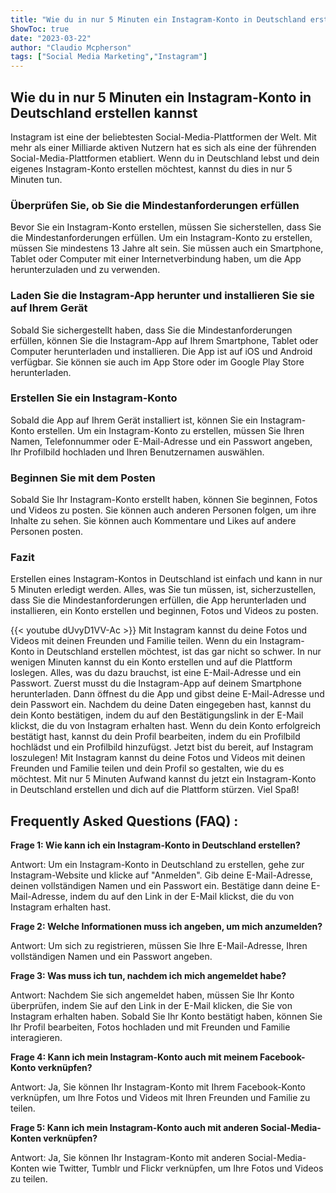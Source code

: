 ```yaml
---
title: "Wie du in nur 5 Minuten ein Instagram-Konto in Deutschland erstellen kannst!"
ShowToc: true 
date: "2023-03-22"
author: "Claudio Mcpherson" 
tags: ["Social Media Marketing","Instagram"]
---
```

## Wie du in nur 5 Minuten ein Instagram-Konto in Deutschland erstellen kannst

Instagram ist eine der beliebtesten Social-Media-Plattformen der Welt. Mit mehr als einer Milliarde aktiven Nutzern hat es sich als eine der führenden Social-Media-Plattformen etabliert. Wenn du in Deutschland lebst und dein eigenes Instagram-Konto erstellen möchtest, kannst du dies in nur 5 Minuten tun.

### Überprüfen Sie, ob Sie die Mindestanforderungen erfüllen

Bevor Sie ein Instagram-Konto erstellen, müssen Sie sicherstellen, dass Sie die Mindestanforderungen erfüllen. Um ein Instagram-Konto zu erstellen, müssen Sie mindestens 13 Jahre alt sein. Sie müssen auch ein Smartphone, Tablet oder Computer mit einer Internetverbindung haben, um die App herunterzuladen und zu verwenden.

### Laden Sie die Instagram-App herunter und installieren Sie sie auf Ihrem Gerät

Sobald Sie sichergestellt haben, dass Sie die Mindestanforderungen erfüllen, können Sie die Instagram-App auf Ihrem Smartphone, Tablet oder Computer herunterladen und installieren. Die App ist auf iOS und Android verfügbar. Sie können sie auch im App Store oder im Google Play Store herunterladen.

### Erstellen Sie ein Instagram-Konto

Sobald die App auf Ihrem Gerät installiert ist, können Sie ein Instagram-Konto erstellen. Um ein Instagram-Konto zu erstellen, müssen Sie Ihren Namen, Telefonnummer oder E-Mail-Adresse und ein Passwort angeben, Ihr Profilbild hochladen und Ihren Benutzernamen auswählen.

### Beginnen Sie mit dem Posten

Sobald Sie Ihr Instagram-Konto erstellt haben, können Sie beginnen, Fotos und Videos zu posten. Sie können auch anderen Personen folgen, um ihre Inhalte zu sehen. Sie können auch Kommentare und Likes auf andere Personen posten.

### Fazit

Erstellen eines Instagram-Kontos in Deutschland ist einfach und kann in nur 5 Minuten erledigt werden. Alles, was Sie tun müssen, ist, sicherzustellen, dass Sie die Mindestanforderungen erfüllen, die App herunterladen und installieren, ein Konto erstellen und beginnen, Fotos und Videos zu posten.

{{< youtube dUvyD1VV-Ac >}} 
Mit Instagram kannst du deine Fotos und Videos mit deinen Freunden und Familie teilen. Wenn du ein Instagram-Konto in Deutschland erstellen möchtest, ist das gar nicht so schwer. In nur wenigen Minuten kannst du ein Konto erstellen und auf die Plattform loslegen. Alles, was du dazu brauchst, ist eine E-Mail-Adresse und ein Passwort. Zuerst musst du die Instagram-App auf deinem Smartphone herunterladen. Dann öffnest du die App und gibst deine E-Mail-Adresse und dein Passwort ein. Nachdem du deine Daten eingegeben hast, kannst du dein Konto bestätigen, indem du auf den Bestätigungslink in der E-Mail klickst, die du von Instagram erhalten hast. Wenn du dein Konto erfolgreich bestätigt hast, kannst du dein Profil bearbeiten, indem du ein Profilbild hochlädst und ein Profilbild hinzufügst. Jetzt bist du bereit, auf Instagram loszulegen! Mit Instagram kannst du deine Fotos und Videos mit deinen Freunden und Familie teilen und dein Profil so gestalten, wie du es möchtest. Mit nur 5 Minuten Aufwand kannst du jetzt ein Instagram-Konto in Deutschland erstellen und dich auf die Plattform stürzen. Viel Spaß!

## Frequently Asked Questions (FAQ) :
**Frage 1: Wie kann ich ein Instagram-Konto in Deutschland erstellen?**

Antwort: Um ein Instagram-Konto in Deutschland zu erstellen, gehe zur Instagram-Website und klicke auf "Anmelden". Gib deine E-Mail-Adresse, deinen vollständigen Namen und ein Passwort ein. Bestätige dann deine E-Mail-Adresse, indem du auf den Link in der E-Mail klickst, die du von Instagram erhalten hast.

**Frage 2: Welche Informationen muss ich angeben, um mich anzumelden?**

Antwort: Um sich zu registrieren, müssen Sie Ihre E-Mail-Adresse, Ihren vollständigen Namen und ein Passwort angeben.

**Frage 3: Was muss ich tun, nachdem ich mich angemeldet habe?**

Antwort: Nachdem Sie sich angemeldet haben, müssen Sie Ihr Konto überprüfen, indem Sie auf den Link in der E-Mail klicken, die Sie von Instagram erhalten haben. Sobald Sie Ihr Konto bestätigt haben, können Sie Ihr Profil bearbeiten, Fotos hochladen und mit Freunden und Familie interagieren.

**Frage 4: Kann ich mein Instagram-Konto auch mit meinem Facebook-Konto verknüpfen?**

Antwort: Ja, Sie können Ihr Instagram-Konto mit Ihrem Facebook-Konto verknüpfen, um Ihre Fotos und Videos mit Ihren Freunden und Familie zu teilen.

**Frage 5: Kann ich mein Instagram-Konto auch mit anderen Social-Media-Konten verknüpfen?**

Antwort: Ja, Sie können Ihr Instagram-Konto mit anderen Social-Media-Konten wie Twitter, Tumblr und Flickr verknüpfen, um Ihre Fotos und Videos zu teilen.



